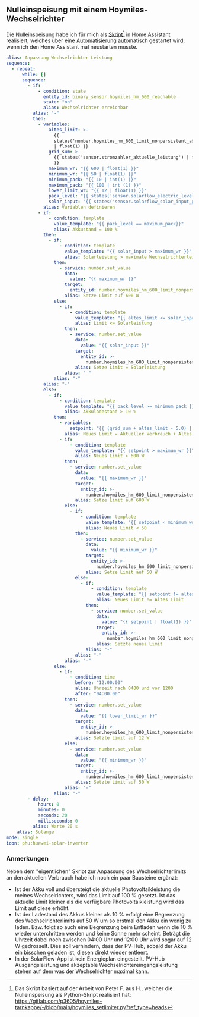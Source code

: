 ## Nulleinspeisung mit einem Hoymiles-Wechselrichter
Die Nulleinspeisung habe ich für mich als [Skript](script.yaml)[^1] in Home Assistant realisiert, welches über eine [Automatisierung](automation.yaml) automatisch gestartet wird, wenn ich den Home Assistant mal neustarten musste.
```yaml
alias: Anpassung Wechselrichter Leistung
sequence:
  - repeat:
      while: []
      sequence:
        - if:
            - condition: state
              entity_id: binary_sensor.hoymiles_hm_600_reachable
              state: "on"
              alias: Wechselrichter erreichbar
          alias: "-"
          then:
            - variables:
                altes_limit: >-
                  {{
                  states('number.hoymiles_hm_600_limit_nonpersistent_absolute')
                  | float(1) }}
                grid_sum: >-
                  {{ states('sensor.stromzahler_aktuelle_leistung') | float(1)
                  }}
                maximum_wr: "{{ 600 | float(1) }}"
                minimum_wr: "{{ 50 | float(1) }}"
                minimum_pack: "{{ 10 | int(1) }}"
                maximum_pack: "{{ 100 | int (1) }}"
                lower_limit_wr: "{{ 12 | float(1) }}"
                pack_level: "{{ states('sensor.solarflow_electric_level') | int(1) }}"
                solar_input: "{{ states('sensor.solarflow_solar_input_power') | float(1) }}"
              alias: Variablen definieren
            - if:
                - condition: template
                  value_template: "{{ pack_level == maximum_pack}}"
                  alias: Akkustand = 100 %
              then:
                - if:
                    - condition: template
                      value_template: "{{ solar_input > maximum_wr }}"
                      alias: Solarleistung > maximale Wechselrichterleistung
                  then:
                    - service: number.set_value
                      data:
                        value: "{{ maximum_wr }}"
                      target:
                        entity_id: number.hoymiles_hm_600_limit_nonpersistent_absolute
                      alias: Setze Limit auf 600 W
                  else:
                    - if:
                        - condition: template
                          value_template: "{{ altes_limit <= solar_input}}"
                          alias: Limit <= Solarleistung
                      then:
                        - service: number.set_value
                          data:
                            value: "{{ solar_input }}"
                          target:
                            entity_id: >-
                              number.hoymiles_hm_600_limit_nonpersistent_absolute
                          alias: Setze Limit = Solarleistung
                      alias: "-"
                  alias: "-"
              alias: "-"
              else:
                - if:
                    - condition: template
                      value_template: "{{ pack_level >= minimum_pack }}"
                      alias: Akkuladestand > 10 %
                  then:
                    - variables:
                        setpoint: "{{ (grid_sum + altes_limit - 5.0) | float(1) }}"
                      alias: Neues Limit = Aktueller Verbrauch + Altes Limit - 5
                    - if:
                        - condition: template
                          value_template: "{{ setpoint > maximum_wr }}"
                          alias: Neues Limit > 600 W
                      then:
                        - service: number.set_value
                          data:
                            value: "{{ maximum_wr }}"
                          target:
                            entity_id: >-
                              number.hoymiles_hm_600_limit_nonpersistent_absolute
                          alias: Setze Limit auf 600 W
                      else:
                        - if:
                            - condition: template
                              value_template: "{{ setpoint < minimum_wr}}"
                              alias: Neues Limit < 50
                          then:
                            - service: number.set_value
                              data:
                                value: "{{ minimum_wr }}"
                              target:
                                entity_id: >-
                                  number.hoymiles_hm_600_limit_nonpersistent_absolute
                              alias: Setze Limit auf 50 W
                          else:
                            - if:
                                - condition: template
                                  value_template: "{{ setpoint != altes_limit }}"
                                  alias: Neues Limit != Altes Limit
                              then:
                                - service: number.set_value
                                  data:
                                    value: "{{ setpoint | float(1) }}"
                                  target:
                                    entity_id: >-
                                      number.hoymiles_hm_600_limit_nonpersistent_absolute
                                  alias: Setzte neues Limit
                              alias: "-"
                          alias: "-"
                      alias: "-"
                  else:
                    - if:
                        - condition: time
                          before: "12:00:00"
                          alias: Uhrzeit nach 0400 und vor 1200
                          after: "04:00:00"
                      then:
                        - service: number.set_value
                          data:
                            value: "{{ lower_limit_wr }}"
                          target:
                            entity_id: >-
                              number.hoymiles_hm_600_limit_nonpersistent_absolute
                          alias: Setzte Limit auf 12 W
                      else:
                        - service: number.set_value
                          data:
                            value: "{{ minimum_wr }}"
                          target:
                            entity_id: >-
                              number.hoymiles_hm_600_limit_nonpersistent_absolute
                          alias: Setzte Limit auf 50 W
                      alias: "-"
                  alias: "-"
        - delay:
            hours: 0
            minutes: 0
            seconds: 20
            milliseconds: 0
          alias: Warte 20 s
    alias: Solange
mode: single
icon: phu:huawei-solar-inverter
```
### Anmerkungen
Neben dem "eigentlichen" Skript zur Anpassung des Wechselrichterlimits an den aktuellen Verbrauch habe ich noch ein paar Bausteine ergänzt:
+ Ist der Akku voll und übersteigt die aktuelle Photovoltaikleistung die meines Wechselrichters, wird das Limit auf 100 % gesetzt. Ist das aktuelle Limit kleiner als die verfügbare Photovoltaikleistung wird das Limit auf diese erhöht.
+ Ist der Ladestand des Akkus kleiner als 10 % erfolgt eine Begrenzung des Wechselrichterlimits auf 50 W um so erstmal den Akku ein wenig zu laden. Bzw. folgt so auch eine Begrenzung beim Entladen wenn die 10 % wieder unterchritten werden und keine Sonne mehr scheint. Beträgt die Uhrzeit dabei noch zwischen 04:00 Uhr und 12:00 Uhr wird sogar auf 12 W gedrosselt. Dies soll verhindern, dass der PV-Hub, sobald der Akku ein bisschen geladen ist, diesen direkt wieder entleert.
+ In der SolarFlow-App ist kein Energieplan eingestellt. PV-Hub Ausgangsleistung und akzeptable Wechselrichtereingangsleistung stehen auf dem was der Wechselrichter maximal kann.
[^1]: Das Skript basiert auf der Arbeit von Peter F. aus H., welcher die Nulleinspeisung als Python-Skript realisiert hat: https://gitlab.com/p3605/hoymiles-tarnkappe/-/blob/main/hoymiles_setlimiter.py?ref_type=heads
